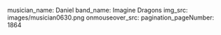 musician_name: Daniel
band_name: Imagine Dragons
img_src: images/musician0630.png
onmouseover_src: 
pagination_pageNumber: 1864